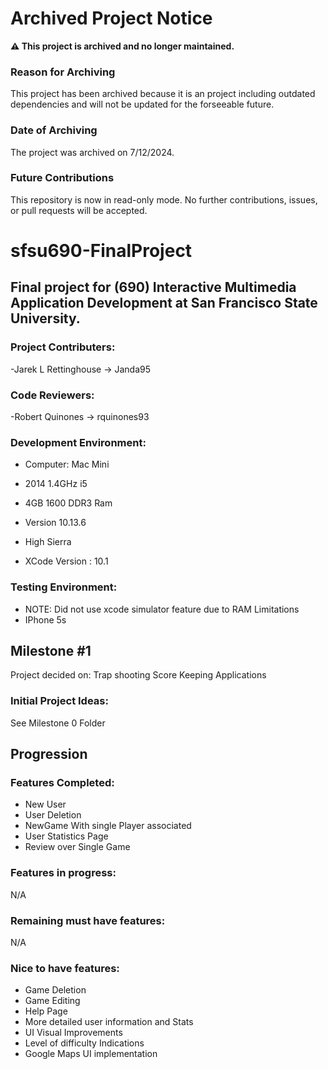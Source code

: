 # Archived Project Notice

**⚠️ This project is archived and no longer maintained.**

### Reason for Archiving
This project has been archived because it is an project including outdated dependencies and will not be updated for the forseeable future. 

### Date of Archiving
The project was archived on 7/12/2024.

### Future Contributions
This repository is now in read-only mode. No further contributions, issues, or pull requests will be accepted.



# sfsu690-FinalProject
## Final project for (690) Interactive Multimedia Application Development at San Francisco State University. 

### Project Contributers:
-Jarek L Rettinghouse -> Janda95

### Code Reviewers:
-Robert Quinones -> rquinones93

### Development Environment:
- Computer: Mac Mini 
- 2014 1.4GHz i5
- 4GB 1600 DDR3 Ram
- Version 10.13.6 
- High Sierra

- XCode Version : 10.1

### Testing Environment:
- NOTE: Did not use xcode simulator feature due to RAM Limitations
- IPhone 5s


## Milestone #1
Project decided on: Trap shooting Score Keeping Applications

### Initial Project Ideas:
See Milestone 0 Folder


## Progression

### Features Completed:
- New User
- User Deletion
- NewGame With single Player associated
- User Statistics Page
- Review over Single Game

### Features in progress:
N/A

### Remaining must have features:
N/A

### Nice to have features:
- Game Deletion
- Game Editing
- Help Page
- More detailed user information and Stats
- UI Visual Improvements
- Level of difficulty Indications
- Google Maps UI implementation
